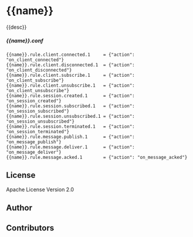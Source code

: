 {{name}}
========

{{desc}}

##### {{name}}.conf

```properties
{{name}}.rule.client.connected.1     = {"action": "on_client_connected"}
{{name}}.rule.client.disconnected.1  = {"action": "on_client_disconnected"}
{{name}}.rule.client.subscribe.1     = {"action": "on_client_subscribe"}
{{name}}.rule.client.unsubscribe.1   = {"action": "on_client_unsubscribe"}
{{name}}.rule.session.created.1      = {"action": "on_session_created"}
{{name}}.rule.session.subscribed.1   = {"action": "on_session_subscribed"}
{{name}}.rule.session.unsubscribed.1 = {"action": "on_session_unsubscribed"}
{{name}}.rule.session.terminated.1   = {"action": "on_session_terminated"}
{{name}}.rule.message.publish.1      = {"action": "on_message_publish"}
{{name}}.rule.message.deliver.1      = {"action": "on_message_deliver"}
{{name}}.rule.message.acked.1        = {"action": "on_message_acked"}
```

License
-------

Apache License Version 2.0

Author
------

Contributors
------------

